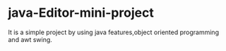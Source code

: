 # java-Editor-mini-project
It is a simple project by using java features,object oriented programming and awt swing.
